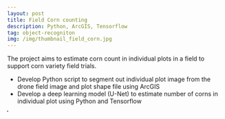 ```yaml
---
layout: post
title: Field Corn counting
description: Python, ArcGIS, Tensorflow
tag: object-recogniton
img: /img/thumbnail_field_corn.jpg
---
```


The project aims to estimate corn count in individual plots in a field to support corn variety field trials.
- Develop Python script to segment out individual plot image from the drone field image and plot shape file using ArcGIS
- Develop a deep learning model (U-Net) to estimate number of corns in individual plot using Python and Tensorflow

<div>
	<img class="col right" src="{{ site.baseurl }}/img/field_corn.jpg" alt="" title="Field corn counting" border="1"/>
</div>